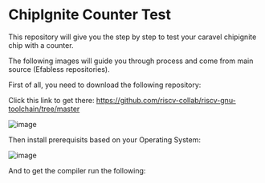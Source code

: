 # ChipIgnite Counter Test

This repository will give you the step by step to test your caravel chipignite chip with a counter.

The following images will guide you through process and come from main source (Efabless repositories).

First of all, you need to download the following repository:

Click this link to get there: https://github.com/riscv-collab/riscv-gnu-toolchain/tree/master

![image](https://github.com/user-attachments/assets/597a7a8c-e34d-490a-879f-33604566112c)

Then install prerequisits based on your Operating System:

![image](https://github.com/user-attachments/assets/fad8ec0d-8645-4949-a0a7-10e923cedaba)

And to get the compiler run the following:
